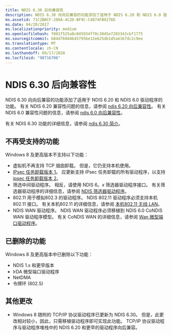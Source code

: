 ```yaml
---
title: NDIS 6.30 后向兼容性
description: NDIS 6.30 向向后兼容的功能添加了适用于 NDIS 6.20 和 NDIS 6.0 驱动程序的功能。
ms.assetid: 71C2BBCF-206A-4C2D-BF9C-C4074FB9276D
ms.date: 04/20/2017
ms.localizationpriority: medium
ms.openlocfilehash: f801f525a8c045934f70c3845e7203343cbf1775
ms.sourcegitcommit: b84d760d4b45795be12e625db1d5a4167dc2c9ee
ms.translationtype: MT
ms.contentlocale: zh-CN
ms.lasthandoff: 09/17/2020
ms.locfileid: "90716706"
---
```

# <a name="ndis-630-backward-compatibility"></a>NDIS 6.30 后向兼容性


NDIS 6.30 向向后兼容的功能添加了适用于 NDIS 6.20 和 NDIS 6.0 驱动程序的功能。 有关 NDIS 6.20 兼容性问题的信息，请参阅 [ndis 6.20 向后兼容性](ndis-6-20-backward-compatibility.md)。 有关 NDIS 6.0 兼容性问题的信息，请参阅 [ndis 6.0 向后兼容性](/previous-versions/windows/hardware/network/ndis-6-0-backward-compatibility)。

有关 NDIS 6.30 功能的详细信息，请参阅 [ndis 6.30 简介](introduction-to-ndis-6-30.md)。

## <a name="features-that-are-no-longer-supported"></a>不再受支持的功能


Windows 8 及更高版本不支持以下功能：

-   虚拟机不再支持 TCP 烟囱卸载。 但是，它仍支持本机使用。
-   [IPsec 任务卸载版本 1](background-reading-on-ipsec.md)。 应更新支持 IPsec 任务卸载的所有驱动程序，以支持 [ipsec 任务卸载版本 2](./introduction-to-ipsec-offload-version-2.md)。
-   筛选中间驱动程序。 相反，请使用 NDIS 6。*x* 筛选器驱动程序接口。 有关筛选器驱动程序的详细信息，请参阅 [NDIS 筛选器驱动程序](ndis-filter-drivers.md)。
-   802.11 用于模拟802.3 的驱动程序。 NDIS 802.11 驱动程序必须支持本机802.11 接口。 有关本机802.11 的详细信息，请参阅 [本机802.11 无线 LAN](/previous-versions/windows/hardware/wireless/ff560689(v=vs.85))。
-   NDIS WAN 驱动程序。 NDIS WAN 驱动程序必须移植到 NDIS 6.0 CoNDIS WAN 驱动程序模型。 有关 CoNDIS WAN 的详细信息，请参阅 [Wan 微型端口驱动程序](wan-miniport-drivers.md)。

## <a name="features-that-have-been-removed"></a>已删除的功能


Windows 8 及更高版本中已删除以下功能：

-   NDIS 1.x 和更早版本
-   IrDA 微型端口驱动程序
-   NetDMA
-   令牌环 (802.5) 

## <a name="other-changes"></a>其他更改


-   Windows 8 随附的 TCP/IP 协议驱动程序已更新为 NDIS 6.30。 但是，此更改相对较小，因此，只需移植驱动程序即可实现此功能。 TCP/IP 协议驱动程序与驱动程序堆栈中的 NDIS 6.20 和更早的驱动程序向后兼容。

 

